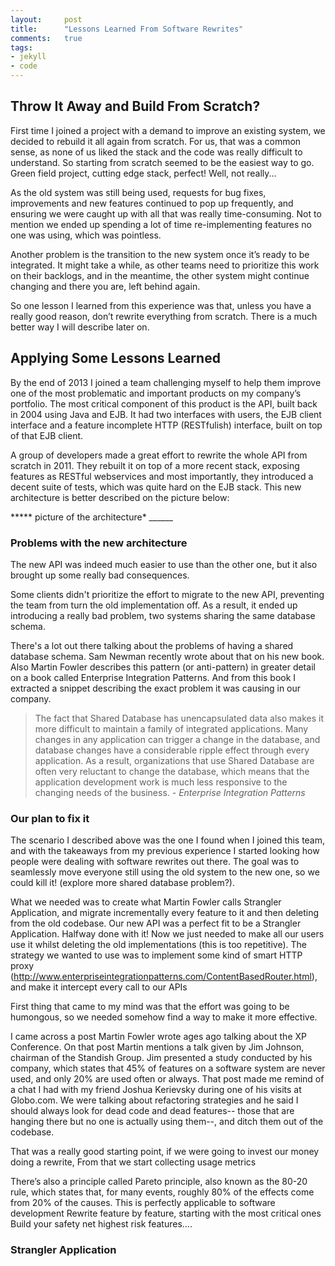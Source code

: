 ```yaml
---
layout:     post
title:      "Lessons Learned From Software Rewrites"
comments:   true
tags:
- jekyll
- code
---
```


## Throw It Away and Build From Scratch? ##

First time I joined a project with a demand to improve an existing system, we decided to rebuild it all again from scratch. For us, that was a common sense, as none of us liked the stack and the code was really difficult to understand. So starting from scratch seemed to be the easiest way to go. Green field project, cutting edge stack, perfect! Well, not really...

As the old system was still being used, requests for bug fixes, improvements and new features continued to pop up frequently, and ensuring we were caught up with all that was really time-consuming. Not to mention we ended up spending a lot of time re-implementing features no one was using, which was pointless.

Another problem is the transition to the new system once it’s ready to be integrated. It might take a while, as other teams need to prioritize this work on their backlogs, and in the meantime, the other system might continue changing and there you are, left behind again.

So one lesson I learned from this experience was that, unless you have a really good reason, don’t rewrite everything from scratch. There is a much better way I will describe later on.

## Applying Some Lessons Learned ##

By the end of 2013 I joined a team challenging myself to help them improve one of the most problematic and important products on my company’s portfolio. The most critical component of this product is the API, built back in 2004 using Java and EJB. It had two interfaces with users, the EJB client interface and a feature incomplete HTTP (RESTfulish) interface, built on top of that EJB client.

A group of developers made a great effort to rewrite the whole API from scratch in 2011. They rebuilt it on top of a more recent stack, exposing features as RESTful webservices and most importantly, they introduced a decent suite of tests, which was quite hard on the EJB stack. This new architecture is better described on the picture below:

***** picture of the architecture* ______


### Problems with the new architecture ###

The new API was indeed much easier to use than the other one, but it also brought up some really bad consequences.

Some clients didn't prioritize the effort to migrate to the new API, preventing the team from turn the old implementation off. As a result, it ended up introducing a really bad problem, two systems sharing the same database schema.

There's a lot out there talking about the problems of having a shared database schema. Sam Newman recently wrote about that on his new book. Also Martin Fowler describes this pattern (or anti-pattern) in greater detail on a book called Enterprise Integration Patterns. And from this book I extracted a snippet describing the exact problem it was causing in our company.

> The fact that Shared Database has unencapsulated data also makes it more difficult to maintain a family of integrated applications. Many changes in any application can trigger a change in the database, and database changes have a considerable ripple effect through every application. As a result, organizations that use Shared Database are often very reluctant to change the database, which means that the application development work is much less responsive to the changing needs of the business. *- Enterprise Integration Patterns*

### Our plan to fix it ###

The scenario I described above was the one I found when I joined this team, and with the takeaways from my previous experience I started looking how people were dealing with software rewrites out there. The goal was to seamlessly move everyone still using the old system to the new one, so we could kill it! (explore more shared database problem?).

What we needed was to create what Martin Fowler calls Strangler Application, and migrate incrementally every feature to it and then deleting from the old codebase. Our new API was a perfect fit to be a Strangler Application. Halfway done with it! Now we just needed to make all our users use it whilst deleting the old implementations (this is too repetitive). The strategy we wanted to use was to implement some kind of smart HTTP proxy (http://www.enterpriseintegrationpatterns.com/ContentBasedRouter.html), and make it intercept every call to our APIs

First thing that came to my mind was that the effort was going to be humongous, so we needed somehow find a way to make it more effective.

I came across a post Martin Fowler wrote ages ago talking about the XP Conference. On that post Martin mentions a talk given by Jim Johnson, chairman of the Standish Group. Jim presented a study conducted by his company, which states that 45% of features on a software system are never used, and only 20% are used often or always. That post made me remind of a chat I had with my friend Joshua Kerievsky during one of his visits at Globo.com. We were talking about refactoring strategies and he said I should always look for dead code and dead features-- those that are hanging there but no one is actually using them--, and ditch them out of the codebase.

That was a really good starting point, if we were going to invest our money doing a rewrite,
From that we start collecting usage metrics

There’s also a principle called Pareto principle, also known as the 80-20 rule, which states that, for many events, roughly 80% of the effects come from 20% of the causes. This is perfectly applicable to software development
Rewrite feature by feature, starting with the most critical ones
Build your safety net
highest risk features….

### Strangler Application ###
